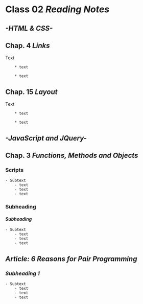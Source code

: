 # Class 02 *Reading Notes*

## *-HTML & CSS-*

## Chap. 4 *Links*

Text

        * text
        
        * text

## Chap. 15 *Layout*

Text

        * text
        
        * text

## *-JavaScript and JQuery-*

## Chap. 3 *Functions, Methods and Objects*

### Scripts

    - Subtext
        - text
        - text
        - text

### Subheading

#### *Subheading*

    - Subtext
        - text
        - text
        - text

## *Article: 6 Reasons for Pair Programming*

### *Subheading 1*

    - Subtext
        - text
        - text
        - text
